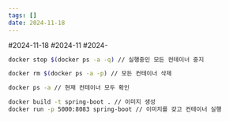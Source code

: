 ```yaml
---
tags: []
date: 2024-11-18
---
```

#2024-11-18 #2024-11 #2024-

```bash
docker stop $(docker ps -a -q) // 실행중인 모든 컨테이너 중지
```

```bash
docker rm $(docker ps -a -p) // 모든 컨테이너 삭제
```

```bash
docker ps -a // 현재 컨테이너 모두 확인
```

```bash
docker build -t spring-boot . // 이미지 생성
docker run -p 5000:8083 spring-boot // 이미지를 갖고 컨테이너 실행
```